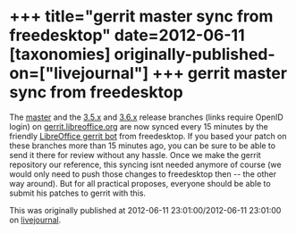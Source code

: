 +++
title="gerrit master sync from freedesktop"
date=2012-06-11
[taxonomies]
originally-published-on=["livejournal"]
+++
gerrit master sync from freedesktop
===================================

The
[master](https://gerrit.libreoffice.org/gitweb?p=core.git;a=shortlog;h=refs%2Fheads%2Fmaster)
and the [3.5.x](https://gerrit.libreoffice.org/gitweb?p=core.git;a=shortlog;h=refs%2Fheads%2Flibreoffice-3-5)
and [3.6.x](https://gerrit.libreoffice.org/gitweb?p=core.git;a=shortlog;h=refs%2Fheads%2Flibreoffice-3-6)
release branches (links require OpenID login) on
[gerrit.libreoffice.org](https://gerrit.libreoffice.org/) are now
synced every 15 minutes by the friendly
[LibreOffice gerrit bot](https://launchpad.net/~r-gerrit-0)
from freedesktop. If you based your patch on these branches more than 15 minutes
ago, you can be sure to be able to send it there for review without any hassle.
Once we make the gerrit repository our reference, this syncing isnt needed
anymore of course (we would only need to push those changes to freedesktop then
-- the other way around). But for all practical proposes, everyone should be
able to submit his patches to gerrit with this.

This was originally published at 2012-06-11 23:01:00/2012-06-11 23:01:00 on [livejournal](https://sweetshark.livejournal.com/12605.html).
